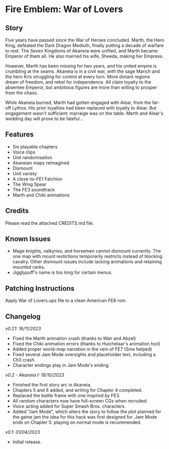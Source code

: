 # Fire Emblem: War of Lovers

## Story
Five years have passed since the War of Heroes concluded.
Marth, the Hero King, defeated the Dark Dragon Mediuth, finally
putting a decade of warfare to rest. The Seven Kingdoms
of Akaneia were unified, and Marth became Emperor of them
all. He also married his wife, Sheeda, making her Empress.

However, Marth has been missing for two years, and his
united empire is crumbling at the seams. Akaneia is in
a civil war, with the sage Marich and the hero Kris
struggling for control at every turn. More distant regions
dream of freedom, and rebel for independence. All claim
loyalty to the absentee Emperor, but ambitious figures
are more than willing to prosper from the chaos.

While Akaneia burned, Marth had gotten engaged with
Alear, from the far-off Lythos. His prior loyalties had
been replaced with loyalty to Alear.
But engagement wasn't sufficient: marraige was on the table.
Marth and Alear's wedding day will prove to be fateful...

## Features
- Six playable chapters
- Voice clips
- Unit randomisation
- Akaneian maps reimagined
- Dismount
- Unit variety
- A close-to-FE1 Falchion
- The Wing Spear
- The FE3 soundtrack
- Marth and Chiki animations

## Credits
Please read the attached CREDITS.md file.

## Known Issues
- Mage knights, valkyries, and horsemen cannot dismount currently.
  The one map with mount restictions temporarily restricts instead of blocking cavalry.
  Other dismount issues include lacking animations and retaining mounted ranks.
- Jigglypuff's name is too long for certain menus.

## Patching Instructions
Apply War of Lovers.ups file to a clean American FE8 rom.

## Changelog

*v0.21: 16/11/2023*
- Fixed the Marth animation crash (thanks to Wan and Abzel)
- Fixed the Chiki animation errors (thanks to Huichelaar's animation tool)
- Added proper world-map narration in the vein of FE7 (Sme helped)
- Fixed several Jam Mode oversights and placeholder text, including a Ch3 crash
- Character endings play in Jam Mode's ending.

*v0.2 - Akaneia I: 18/10/2023*
- Finished the first story arc in Akaneia.
- Chapters 5 and 6 added, and writing for Chapter 4 completed.
- Replaced the battle frame with one inspired by FE3.
- All random characters now have full-screen CGs when recruited.
- Voice acting added for Super Smash Bros. characters.
- Added "Jam Mode", which alters the story to follow the plot planned for the
  game jam the idea for this hack was first designed for.
  Jam Mode ends on Chapter 5: playing on normal mode is recommended.

*v0.1: 01/04/2023*
- Initial release.
